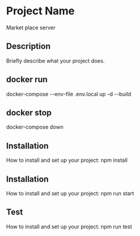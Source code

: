 # Project Name
Market place server

## Description
Briefly describe what your project does.

## docker run 
docker-compose --env-file .env.local up -d --build

## docker stop
docker-compose down

## Installation
How to install and set up your project:
npm install

## Installation
How to install and set up your project:
npm run start

## Test
How to install and set up your project:
npm run test
